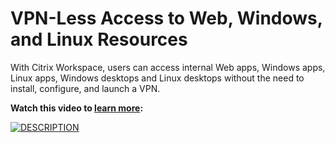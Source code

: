 ﻿---
layout: doc
h3InToc: true
contributedBy: Daniel Feller
description: Learn how users can access internal web apps, Windows/Linux apps and Windows/Linux desktops without a VPN.
---
# VPN-Less Access to Web, Windows, and Linux Resources

With Citrix Workspace, users can access internal Web apps, Windows apps, Linux apps, Windows desktops and Linux desktops without the need to install, configure, and launch a VPN.

**Watch this video to [learn more](https://www.youtube.com/watch?v=HvF9NpeEG7A):**

[![DESCRIPTION](/en-us/tech-zone/learn/media/shared_video-placeholder.png)](https://www.youtube.com/watch?v=HvF9NpeEG7A)
